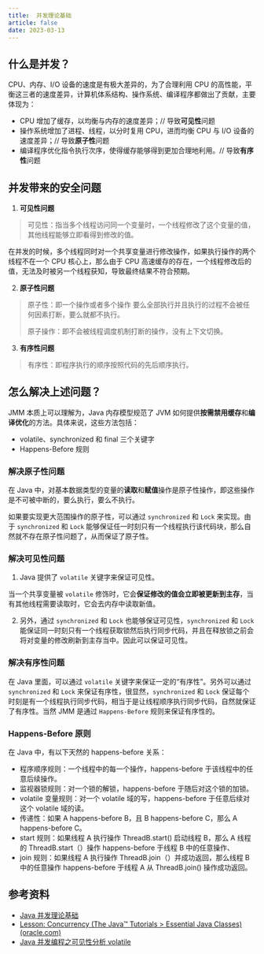 ```yaml
---
title:  并发理论基础
article: false
date: 2023-03-13
---
```


## 什么是并发？

CPU、内存、I/O 设备的速度是有极大差异的，为了合理利用 CPU 的高性能，平衡这三者的速度差异，计算机体系结构、操作系统、编译程序都做出了贡献，主要体现为：
- CPU 增加了缓存，以均衡与内存的速度差异；// 导致**可见性**问题
- 操作系统增加了进程、线程，以分时复用 CPU，进而均衡 CPU 与 I/O 设备的速度差异；// 导致**原子性**问题
- 编译程序优化指令执行次序，使得缓存能够得到更加合理地利用。// 导致**有序性**问题

## 并发带来的安全问题

1. **可见性问题**

> 可见性：指当多个线程访问同一个变量时，一个线程修改了这个变量的值，其他线程能够立即看得到修改的值。

在并发的时候，多个线程同时对一个共享变量进行修改操作，如果执行操作的两个线程不在一个 CPU 核心上，那么由于 CPU 高速缓存的存在，一个线程修改后的值，无法及时被另一个线程获知，导致最终结果不符合预期。

2. **原子性问题**

> 原子性：即一个操作或者多个操作 要么全部执行并且执行的过程不会被任何因素打断，要么就都不执行。
>
> 原子操作：即不会被线程调度机制打断的操作，没有上下文切换。

3. **有序性问题**

> 有序性：即程序执行的顺序按照代码的先后顺序执行。

## 怎么解决上述问题？

JMM 本质上可以理解为，Java 内存模型规范了 JVM 如何提供**按需禁用缓存**和**编译优化**的方法。具体来说，这些方法包括：

- volatile、synchronized 和 final 三个关键字
- Happens-Before 规则

### 解决原子性问题

在 Java 中，对基本数据类型的变量的**读取**和**赋值**操作是原子性操作，即这些操作是不可被中断的，要么执行，要么不执行。 

如果要实现更大范围操作的原子性，可以通过 `synchronized` 和 `Lock` 来实现。由于 `synchronized` 和 `Lock` 能够保证任一时刻只有一个线程执行该代码块，那么自然就不存在原子性问题了，从而保证了原子性。

### 解决可见性问题

1. Java 提供了 `volatile` 关键字来保证可见性。

当一个共享变量被 `volatile` 修饰时，它会**保证修改的值会立即被更新到主存**，当有其他线程需要读取时，它会去内存中读取新值。

2. 另外，通过 `synchronized` 和 `Lock` 也能够保证可见性，`synchronized` 和 `Lock` 能保证同一时刻只有一个线程获取锁然后执行同步代码，并且在释放锁之前会将对变量的修改刷新到主存当中。因此可以保证可见性。

### 解决有序性问题

在 Java 里面，可以通过 `volatile` 关键字来保证一定的“有序性”。另外可以通过 `synchronized` 和 `Lock` 来保证有序性，很显然，`synchronized` 和 `Lock` 保证每个时刻是有一个线程执行同步代码，相当于是让线程顺序执行同步代码，自然就保证了有序性。当然 JMM 是通过 `Happens-Before` 规则来保证有序性的。

### Happens-Before 原则

在 Java 中，有以下天然的 happens-before 关系：

* 程序顺序规则：一个线程中的每一个操作，happens-before 于该线程中的任意后续操作。
* 监视器锁规则：对一个锁的解锁，happens-before 于随后对这个锁的加锁。
* volatile 变量规则：对一个 volatile 域的写，happens-before 于任意后续对这个 volatile 域的读。
* 传递性：如果 A happens-before B，且 B happens-before C，那么 A happens-before C。
* start 规则：如果线程 A 执行操作 ThreadB.start() 启动线程 B，那么 A 线程的 ThreadB.start（）操作 happens-before 于线程 B 中的任意操作、
* join 规则：如果线程 A 执行操作 ThreadB.join（）并成功返回，那么线程 B 中的任意操作 happens-before 于线程 A 从 ThreadB.join() 操作成功返回。

## 参考资料

- [Java 并发理论基础](https://pdai.tech/md/java/thread/java-thread-x-theorty.html) <Badge text="推荐" type="tip" />
- [Lesson: Concurrency (The Java™ Tutorials > Essential Java Classes) (oracle.com)](https://docs.oracle.com/javase/tutorial/essential/concurrency/index.html)
- [Java 并发编程之可见性分析 volatile](https://blog.csdn.net/m0_73311735/article/details/127919267)